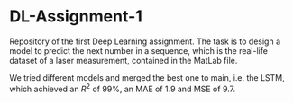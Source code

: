 # DL-Assignment-1
Repository of the first Deep Learning assignment. The task is to design a model to predict the next number in a sequence, which is the real-life dataset of a laser measurement, contained in the MatLab file.

We tried different models and merged the best one to main, i.e. the LSTM, which achieved an $R^2$ of 99%, an MAE of 1.9 and MSE of 9.7.